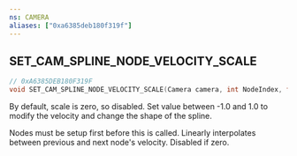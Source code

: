 ```yaml
---
ns: CAMERA
aliases: ["0xa6385deb180f319f"]
---
```

## SET_CAM_SPLINE_NODE_VELOCITY_SCALE

```c
// 0xA6385DEB180F319F
void SET_CAM_SPLINE_NODE_VELOCITY_SCALE(Camera camera, int NodeIndex, float Scale);
```

By default, scale is zero, so disabled. Set value between -1.0 and 1.0 to modify the velocity and change the shape of the spline.

Nodes must be setup first before this is called. Linearly interpolates between previous and next node's velocity. Disabled if zero.


